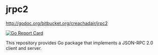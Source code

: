 # jrpc2

http://godoc.org/bitbucket.org/creachadair/jrpc2

[![Go Report Card](https://goreportcard.com/badge/bitbucket.org/creachadair/jrpc2)](https://goreportcard.com/report/bitbucket.org/creachadair/jrpc2)

This repository provides Go package that implements a JSON-RPC 2.0 client and
server.
